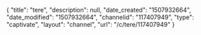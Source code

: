 {
    "title": "tere",
    "description": null,
    "date_created": "1507932664",
    "date_modified": "1507932664",
    "channelid": "117407949",
    "type": "captivate",
    "layout": "channel",
    "url": "\/c\/tere\/117407949"
}